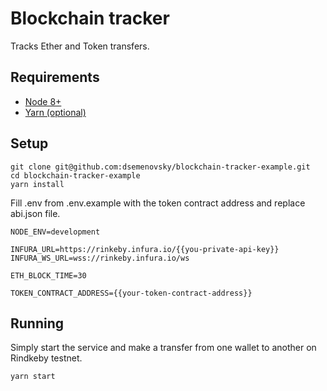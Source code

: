 # Blockchain tracker
Tracks Ether and Token transfers.

## Requirements
- [Node 8+](https://nodejs.org/en/)
- [Yarn (optional)](https://yarnpkg.com/en/)

## Setup

```
git clone git@github.com:dsemenovsky/blockchain-tracker-example.git
cd blockchain-tracker-example
yarn install
```

Fill .env from .env.example with the token contract address and replace abi.json file.

```
NODE_ENV=development

INFURA_URL=https://rinkeby.infura.io/{{you-private-api-key}}
INFURA_WS_URL=wss://rinkeby.infura.io/ws

ETH_BLOCK_TIME=30

TOKEN_CONTRACT_ADDRESS={{your-token-contract-address}}
```

## Running

Simply start the service and make a transfer from one wallet to another on Rindkeby testnet.

```
yarn start
```
